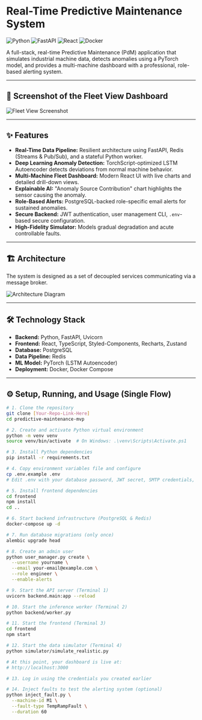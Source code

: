 # Real-Time Predictive Maintenance System

![Python](https://img.shields.io/badge/Python-3.11-3776AB?style=for-the-badge&logo=python)
![FastAPI](https://img.shields.io/badge/FastAPI-0.95-009688?style=for-the-badge&logo=fastapi)
![React](https://img.shields.io/badge/React-18-61DAFB?style=for-the-badge&logo=react)
![Docker](https://img.shields.io/badge/Docker-20.10-2496ED?style=for-the-badge&logo=docker)

A full-stack, real-time Predictive Maintenance (PdM) application that simulates industrial machine data, detects anomalies using a PyTorch model, and provides a multi-machine dashboard with a professional, role-based alerting system.

---

## 📸 Screenshot of the Fleet View Dashboard
![Fleet View Screenshot](fleet_view.png) <!-- Replace with an actual screenshot -->

---

## ✨ Features

- **Real-Time Data Pipeline:** Resilient architecture using FastAPI, Redis (Streams & Pub/Sub), and a stateful Python worker.
- **Deep Learning Anomaly Detection:** TorchScript-optimized LSTM Autoencoder detects deviations from normal machine behavior.
- **Multi-Machine Fleet Dashboard:** Modern React UI with live charts and detailed drill-down views.
- **Explainable AI:** "Anomaly Source Contribution" chart highlights the sensor causing the anomaly.
- **Role-Based Alerts:** PostgreSQL-backed role-specific email alerts for sustained anomalies.
- **Secure Backend:** JWT authentication, user management CLI, `.env`-based secure configuration.
- **High-Fidelity Simulator:** Models gradual degradation and acute controllable faults.

---

## 🏗 Architecture

The system is designed as a set of decoupled services communicating via a message broker.

![Architecture Diagram](architecture.png) <!-- Replace with actual diagram -->

---

## 🛠 Technology Stack

- **Backend:** Python, FastAPI, Uvicorn  
- **Frontend:** React, TypeScript, Styled-Components, Recharts, Zustand  
- **Database:** PostgreSQL  
- **Data Pipeline:** Redis  
- **ML Model:** PyTorch (LSTM Autoencoder)  
- **Deployment:** Docker, Docker Compose  

---

## ⚙️ Setup, Running, and Usage (Single Flow)

```bash
# 1. Clone the repository
git clone [Your-Repo-Link-Here]
cd predictive-maintenance-mvp

# 2. Create and activate Python virtual environment
python -m venv venv
source venv/bin/activate  # On Windows: .\venv\Scripts\Activate.ps1

# 3. Install Python dependencies
pip install -r requirements.txt

# 4. Copy environment variables file and configure
cp .env.example .env
# Edit .env with your database password, JWT secret, SMTP credentials, etc.

# 5. Install frontend dependencies
cd frontend
npm install
cd ..

# 6. Start backend infrastructure (PostgreSQL & Redis)
docker-compose up -d

# 7. Run database migrations (only once)
alembic upgrade head

# 8. Create an admin user
python user_manager.py create \
  --username yourname \
  --email your-email@example.com \
  --role engineer \
  --enable-alerts

# 9. Start the API server (Terminal 1)
uvicorn backend.main:app --reload

# 10. Start the inference worker (Terminal 2)
python backend/worker.py

# 11. Start the frontend (Terminal 3)
cd frontend
npm start

# 12. Start the data simulator (Terminal 4)
python simulator/simulate_realistic.py

# At this point, your dashboard is live at:
# http://localhost:3000

# 13. Log in using the credentials you created earlier

# 14. Inject faults to test the alerting system (optional)
python inject_fault.py \
  --machine-id M1 \
  --fault-type TempRampFault \
  --duration 60
